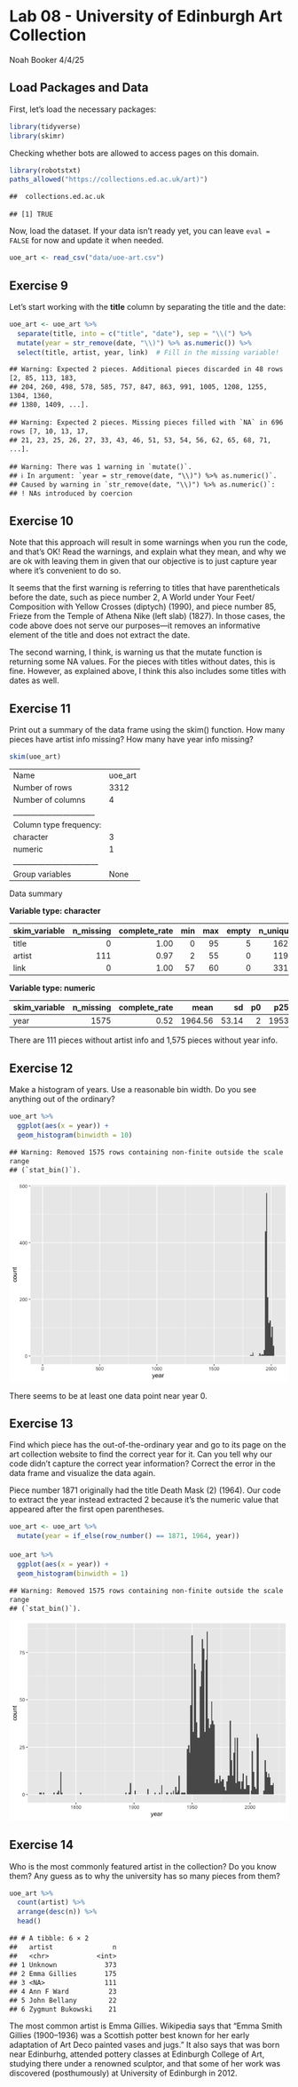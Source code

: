 Lab 08 - University of Edinburgh Art Collection
================
Noah Booker
4/4/25

## Load Packages and Data

First, let’s load the necessary packages:

``` r
library(tidyverse) 
library(skimr)
```

Checking whether bots are allowed to access pages on this domain.

``` r
library(robotstxt)
paths_allowed("https://collections.ed.ac.uk/art)")
```

    ##  collections.ed.ac.uk

    ## [1] TRUE

Now, load the dataset. If your data isn’t ready yet, you can leave
`eval = FALSE` for now and update it when needed.

``` r
uoe_art <- read_csv("data/uoe-art.csv")
```

## Exercise 9

Let’s start working with the **title** column by separating the title
and the date:

``` r
uoe_art <- uoe_art %>%
  separate(title, into = c("title", "date"), sep = "\\(") %>%
  mutate(year = str_remove(date, "\\)") %>% as.numeric()) %>%
  select(title, artist, year, link)  # Fill in the missing variable!
```

    ## Warning: Expected 2 pieces. Additional pieces discarded in 48 rows [2, 85, 113, 183,
    ## 204, 260, 498, 578, 585, 757, 847, 863, 991, 1005, 1208, 1255, 1304, 1360,
    ## 1380, 1409, ...].

    ## Warning: Expected 2 pieces. Missing pieces filled with `NA` in 696 rows [7, 10, 13, 17,
    ## 21, 23, 25, 26, 27, 33, 43, 46, 51, 53, 54, 56, 62, 65, 68, 71, ...].

    ## Warning: There was 1 warning in `mutate()`.
    ## ℹ In argument: `year = str_remove(date, "\\)") %>% as.numeric()`.
    ## Caused by warning in `str_remove(date, "\\)") %>% as.numeric()`:
    ## ! NAs introduced by coercion

## Exercise 10

Note that this approach will result in some warnings when you run the
code, and that’s OK! Read the warnings, and explain what they mean, and
why we are ok with leaving them in given that our objective is to just
capture year where it’s convenient to do so.

It seems that the first warning is referring to titles that have
parentheticals before the date, such as piece number 2, A World under
Your Feet/ Composition with Yellow Crosses (diptych) (1990), and piece
number 85, Frieze from the Temple of Athena Nike (left slab) (1827). In
those cases, the code above does not serve our purposes—it removes an
informative element of the title and does not extract the date.

The second warning, I think, is warning us that the mutate function is
returning some NA values. For the pieces with titles without dates, this
is fine. However, as explained above, I think this also includes some
titles with dates as well.

## Exercise 11

Print out a summary of the data frame using the skim() function. How
many pieces have artist info missing? How many have year info missing?

``` r
skim(uoe_art)
```

|                                                  |         |
|:-------------------------------------------------|:--------|
| Name                                             | uoe_art |
| Number of rows                                   | 3312    |
| Number of columns                                | 4       |
| \_\_\_\_\_\_\_\_\_\_\_\_\_\_\_\_\_\_\_\_\_\_\_   |         |
| Column type frequency:                           |         |
| character                                        | 3       |
| numeric                                          | 1       |
| \_\_\_\_\_\_\_\_\_\_\_\_\_\_\_\_\_\_\_\_\_\_\_\_ |         |
| Group variables                                  | None    |

Data summary

**Variable type: character**

| skim_variable | n_missing | complete_rate | min | max | empty | n_unique | whitespace |
|:--------------|----------:|--------------:|----:|----:|------:|---------:|-----------:|
| title         |         0 |          1.00 |   0 |  95 |     5 |     1629 |          0 |
| artist        |       111 |          0.97 |   2 |  55 |     0 |     1198 |          0 |
| link          |         0 |          1.00 |  57 |  60 |     0 |     3312 |          0 |

**Variable type: numeric**

| skim_variable | n_missing | complete_rate |    mean |    sd |  p0 |  p25 |  p50 |  p75 | p100 | hist  |
|:--------------|----------:|--------------:|--------:|------:|----:|-----:|-----:|-----:|-----:|:------|
| year          |      1575 |          0.52 | 1964.56 | 53.14 |   2 | 1953 | 1962 | 1977 | 2020 | ▁▁▁▁▇ |

There are 111 pieces without artist info and 1,575 pieces without year
info.

## Exercise 12

Make a histogram of years. Use a reasonable bin width. Do you see
anything out of the ordinary?

``` r
uoe_art %>% 
  ggplot(aes(x = year)) +
  geom_histogram(binwidth = 10)
```

    ## Warning: Removed 1575 rows containing non-finite outside the scale range
    ## (`stat_bin()`).

![](lab-08_files/figure-gfm/year_plot-1.png)<!-- -->

There seems to be at least one data point near year 0.

## Exercise 13

Find which piece has the out-of-the-ordinary year and go to its page on
the art collection website to find the correct year for it. Can you tell
why our code didn’t capture the correct year information? Correct the
error in the data frame and visualize the data again.

Piece number 1871 originally had the title Death Mask (2) (1964). Our
code to extract the year instead extracted 2 because it’s the numeric
value that appeared after the first open parentheses.

``` r
uoe_art <- uoe_art %>%
  mutate(year = if_else(row_number() == 1871, 1964, year))

uoe_art %>% 
  ggplot(aes(x = year)) +
  geom_histogram(binwidth = 1)
```

    ## Warning: Removed 1575 rows containing non-finite outside the scale range
    ## (`stat_bin()`).

![](lab-08_files/figure-gfm/fix_year-1.png)<!-- -->

## Exercise 14

Who is the most commonly featured artist in the collection? Do you know
them? Any guess as to why the university has so many pieces from them?

``` r
uoe_art %>% 
  count(artist) %>%
  arrange(desc(n)) %>% 
  head()
```

    ## # A tibble: 6 × 2
    ##   artist               n
    ##   <chr>            <int>
    ## 1 Unknown            373
    ## 2 Emma Gillies       175
    ## 3 <NA>               111
    ## 4 Ann F Ward          23
    ## 5 John Bellany        22
    ## 6 Zygmunt Bukowski    21

The most common artist is Emma Gillies. Wikipedia says that “Emma Smith
Gillies (1900–1936) was a Scottish potter best known for her early
adaptation of Art Deco painted vases and jugs.” It also says that was
born near Edinburhg, attended pottery classes at Edinburgh College of
Art, studying there under a renowned sculptor, and that some of her work
was discovered (posthumously) at University of Edinburgh in 2012.
